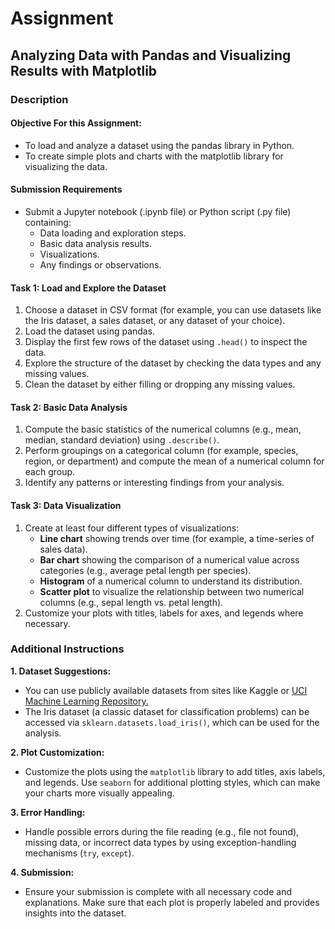 # Assignment
## Analyzing Data with Pandas and Visualizing Results with Matplotlib
### Description

#### Objective For this Assignment:

- To load and analyze a dataset using the pandas library in Python.
- To create simple plots and charts with the matplotlib library for visualizing the data.

#### **Submission Requirements**
- Submit a Jupyter notebook (.ipynb file) or Python script (.py file) containing:
    - Data loading and exploration steps.
    - Basic data analysis results.
    - Visualizations.
    - Any findings or observations.

#### **Task 1: Load and Explore the Dataset**
1. Choose a dataset in CSV format (for example, you can use datasets like the Iris dataset, a sales dataset, or any dataset of your choice).
2. Load the dataset using pandas.
3. Display the first few rows of the dataset using `.head()` to inspect the data.
4. Explore the structure of the dataset by checking the data types and any missing values.
5. Clean the dataset by either filling or dropping any missing values.

#### **Task 2: Basic Data Analysis**
1. Compute the basic statistics of the numerical columns (e.g., mean, median, standard deviation) using `.describe()`.
2. Perform groupings on a categorical column (for example, species, region, or department) and compute the mean of a numerical column for each group.
3. Identify any patterns or interesting findings from your analysis.

#### **Task 3: Data Visualization**
1. Create at least four different types of visualizations:
      - **Line chart** showing trends over time (for example, a time-series of sales data).
      - **Bar chart** showing the comparison of a numerical value across categories (e.g., average petal length per species).
      - **Histogram** of a numerical column to understand its distribution.
      - **Scatter plot** to visualize the relationship between two numerical columns (e.g., sepal length vs. petal length).
2. Customize your plots with titles, labels for axes, and legends where necessary.



### Additional Instructions

**1. Dataset Suggestions:**
- You can use publicly available datasets from sites like Kaggle or [UCI Machine Learning Repository.](https://archive.ics.uci.edu/ml/index.php)
- The Iris dataset (a classic dataset for classification problems) can be accessed via `sklearn.datasets.load_iris()`, which can be used for the analysis.

**2. Plot Customization:**
- Customize the plots using the `matplotlib` library to add titles, axis labels, and legends.
Use `seaborn` for additional plotting styles, which can make your charts more visually appealing.

**3. Error Handling:**
- Handle possible errors during the file reading (e.g., file not found), missing data, or incorrect data types by using exception-handling mechanisms (`try`, `except`).

**4. Submission:**
- Ensure your submission is complete with all necessary code and explanations. Make sure that each plot is properly labeled and provides insights into the dataset.
